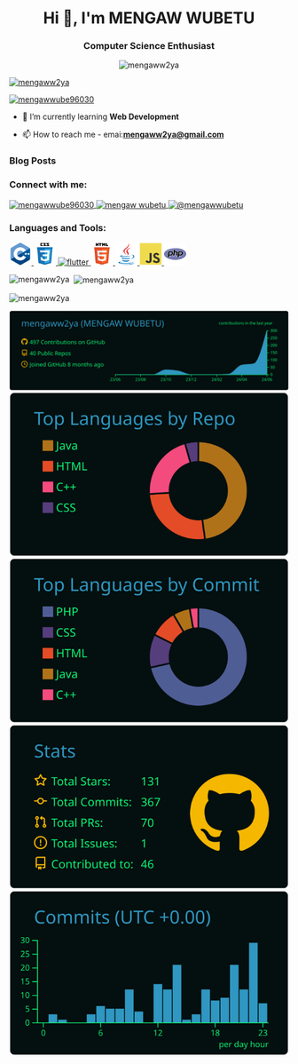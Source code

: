 <h1 align="center">Hi 👋, I'm MENGAW WUBETU</h1>
<h3 align="center">Computer Science Enthusiast</h3>

<p align="center"> 
  <img src="https://komarev.com/ghpvc/?username=mengaww2ya&label=Profile%20views&color=0e75b6&style=flat" alt="mengaww2ya" /> 
</p>

<p align="left"> 
  <a href="https://github.com/ryo-ma/github-profile-trophy">
    <img src="https://github-profile-trophy.vercel.app/?username=mengaww2ya" alt="mengaww2ya" />
  </a> 
</p>

<p align="left"> 
  <a href="https://twitter.com/mengawwube96030" target="blank">
    <img src="https://img.shields.io/twitter/follow/mengawwube96030?logo=twitter&style=for-the-badge" alt="mengawwube96030" />
  </a> 
</p>

- 🌱 I’m currently learning **Web Development**

- 📫 How to reach me - emai:**mengaww2ya@gmail.com**

### Blog Posts
<!-- BLOG-POST-LIST:START -->
<!-- BLOG-POST-LIST:END -->

<h3 align="left">Connect with me:</h3>
<p align="left">
  <a href="https://twitter.com/mengawwube96030" target="blank">
    <img align="center" src="https://raw.githubusercontent.com/rahuldkjain/github-profile-readme-generator/master/src/images/icons/Social/twitter.svg" alt="mengawwube96030" height="30" width="40" />
  </a>
  <a href="https://fb.com/mengaw.wubetu" target="blank">
    <img align="center" src="https://raw.githubusercontent.com/rahuldkjain/github-profile-readme-generator/master/src/images/icons/Social/facebook.svg" alt="mengaw wubetu" height="30" width="40" />
  </a>
  <a href="https://medium.com/@mengawwubetu" target="blank">
    <img align="center" src="https://raw.githubusercontent.com/rahuldkjain/github-profile-readme-generator/master/src/images/icons/Social/medium.svg" alt="@mengawwubetu" height="30" width="40" />
  </a>
</p>

<h3 align="left">Languages and Tools:</h3>
<p align="left"> 
  <a href="https://www.w3schools.com/cpp/" target="_blank" rel="noreferrer">
    <img src="https://raw.githubusercontent.com/devicons/devicon/master/icons/cplusplus/cplusplus-original.svg" alt="cplusplus" width="40" height="40"/>
  </a> 
  <a href="https://www.w3schools.com/css/" target="_blank" rel="noreferrer"> 
    <img src="https://raw.githubusercontent.com/devicons/devicon/master/icons/css3/css3-original-wordmark.svg" alt="css3" width="40" height="40"/> 
  </a> 
  <a href="https://flutter.dev" target="_blank" rel="noreferrer"> 
    <img src="https://www.vectorlogo.zone/logos/flutterio/flutterio-icon.svg" alt="flutter" width="40" height="40"/> 
  </a> 
  <a href="https://www.w3.org/html/" target="_blank" rel="noreferrer"> 
    <img src="https://raw.githubusercontent.com/devicons/devicon/master/icons/html5/html5-original-wordmark.svg" alt="html5" width="40" height="40"/> 
  </a> 
  <a href="https://www.java.com" target="_blank" rel="noreferrer"> 
    <img src="https://raw.githubusercontent.com/devicons/devicon/master/icons/java/java-original.svg" alt="java" width="40" height="40"/> 
  </a> 
  <a href="https://developer.mozilla.org/en-US/docs/Web/JavaScript" target="_blank" rel="noreferrer"> 
    <img src="https://raw.githubusercontent.com/devicons/devicon/master/icons/javascript/javascript-original.svg" alt="javascript" width="40" height="40"/> 
  </a> 
  <a href="https://www.php.net" target="_blank" rel="noreferrer"> 
    <img src="https://raw.githubusercontent.com/devicons/devicon/master/icons/php/php-original.svg" alt="php" width="40" height="40"/> 
  </a> 
</p>

<p>
  <img align="left" src="https://github-readme-stats.vercel.app/api/top-langs?username=mengaww2ya&show_icons=true&locale=en&layout=compact" alt="mengaww2ya" />
</p>

<p>&nbsp;
  <img align="center" src="https://github-readme-stats.vercel.app/api?username=mengaww2ya&show_icons=true&locale=en" alt="mengaww2ya" />
</p>

<p>
  <img align="center" src="https://github-readme-streak-stats.herokuapp.com/?user=mengaww2ya&" alt="mengaww2ya" />
</p>

[![](https://raw.githubusercontent.com/mengaww2ya/mengish/master/profile-summary-card-output/blue_green/0-profile-details.svg)](https://github.com/vn7n24fzkq/github-profile-summary-cards)
[![](https://raw.githubusercontent.com/mengaww2ya/mengish/master/profile-summary-card-output/blue_green/1-repos-per-language.svg)](https://github.com/vn7n24fzkq/github-profile-summary-cards) 
[![](https://raw.githubusercontent.com/mengaww2ya/mengish/master/profile-summary-card-output/blue_green/2-most-commit-language.svg)](https://github.com/vn7n24fzkq/github-profile-summary-cards)
[![](https://raw.githubusercontent.com/mengaww2ya/mengish/master/profile-summary-card-output/blue_green/3-stats.svg)](https://github.com/vn7n24fzkq/github-profile-summary-cards) 
[![](https://raw.githubusercontent.com/mengaww2ya/mengish/master/profile-summary-card-output/blue_green/4-productive-time.svg)](https://github.com/vn7n24fzkq/github-profile-summary-cards)
